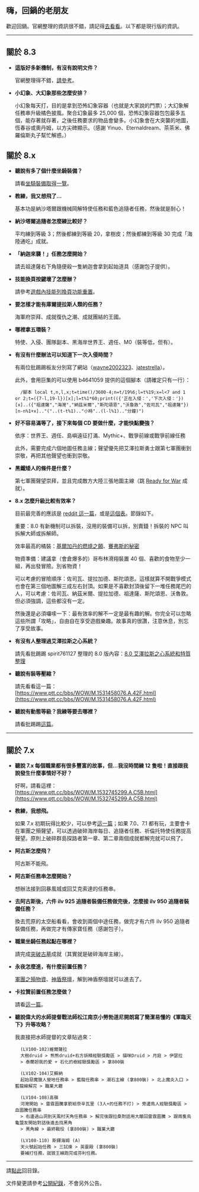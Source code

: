 ## 嗨，回鍋的老朋友

歡迎回鍋。官網整理的資訊很不錯，請記得[去看看](https://worldofwarcraft.com/zh-tw/game/returning-players-guide)。以下都是現行版的資訊。

---

## 關於 8.3

- **這版好多新機制，有沒有說明文件？**

    官網整理得不錯，[請參考](https://worldofwarcraft.com/zh-tw/news/23227147)。

- **小幻象、大幻象那些怎麼安排？**

    小幻象每天打，目的是拿到恐怖幻象容器（也就是大家說的門票）；大幻象解任務串升級橘色披風。聚合幻象最多 25,000 個，恐怖幻象容器包包最多五個，能存著就存著，之後任務要求的物品會變多。小幻象會在大突襲的地圖，恆春谷或奧丹姆，以方尖碑顯示。（感謝 Yinuo、Eternaldream、茶茶米、佛羅倫斯丸子幫忙解惑。）

## 關於 8.x

- **聽說有多了個什麼坐騎裝備？**

    請看[坐騎裝備取得一覽](https://forum.gamer.com.tw/C.php?bsn=5219&snA=659405)。

- **教練，我又想飛了…**

    基本功是納沙塔爾跟機械岡解特使任務和藍色追隨者任務，然後就是耐心！

- **納沙塔爾追隨者怎麼練比較好？**

    平均練到等級 3；然後都練到等級 20，拿樹皮；然後都練到等級 30 完成「海陸通吃」成就。

- **「納迦來襲！」任務怎麼開始？**

    請去祖達薩右下角隨便殺一隻納迦會拿到起始道具（感謝包子提供）。

- **技能換頁按鍵壞了怎麼辦？**

    請參考[遊戲內技能列換頁功能重置](https://www.ptt.cc/bbs/WOW/M.1552551172.A.D83.html)。

- **要怎樣才能有庫爾提拉斯人類的任務？**

    海軍府崇拜、成就復仇之潮、成就團結的王國。

- **哪裡拿五環裝？**

    特使、入侵、團隊副本、黑海岸世界王、週任、M0（裝等低，但有）。

- **有沒有什麼辦法可以知道下一次入侵時間？**

    有兩位批踢踢板友分別寫了網站（[wayne2002323](https://wayne2002323.github.io/WOWIncursionCountdown/index.html)、[jatestrella](https://jatestrella.github.io/WebSite/invasion.html)）。
    
    此外，會用巨集的可以使用 b4641059 提供的這個腳本（請確定只有一行）：
    
        /腳本 local t,n,l,x;t=time()/3600-4;n=t/19%6;l=t%19;x=l<7 and 1 or 2;t=({7-l,19-l})[x];l=t%1*60;print(({'正在入侵：','下次入侵：'})[x]..({"祖達薩","海灣","納茲米爾","斯陀頌恩","沃魯敦","佐司瓦","祖達薩"})[n-n%1+x].."("..(t-t%1).."小時"..(l-l%1).."分鐘)")

- **好不容易滿等了，接下來每個 CD 要做什麼，才能快點變強？**

    依序：世界王、週任、島嶼遠征打滿、Mythic+、戰爭前線或戰爭前線任務
    
    此外，需要完成六個地圖任務主線；聲望優先把艾澤拉斯勇士跟第七軍團衝到崇敬，再把其他聲望也衝到崇敬。

- **黑鐵矮人的條件是什麼？**

    第七軍團聲望崇拜，並且完成敵方大陸三張地圖主線（跳 [Ready for War](https://www.wowhead.com/achievement=12510/ready-for-war) 成就）。

- **8.x 怎麼升級比較有效率？**

    目前最完善的應該是 [reddit 這一篇](https://www.reddit.com/r/wow/comments/913056/tips_and_tricks_for_leveling_in_bfa_and_a/)，或是[這個表](https://docs.google.com/spreadsheets/d/1T-SUnOeK4E_i70PaLhSQ4XBiprgksL71yKiNxagB0l0/edit#gid=458074727)。節錄如下。

    重要：8.0 有新機制可以拆裝，沒用的裝備可以拆，別賣錢！拆裝的 NPC 叫拆解大師或拆解師。

    效率最高的橘裝：[基爾加丹的燃燒之願](http://www.wowhead.com/item=144259/kiljaedens-burning-wish)、[賽弗斯的秘密](http://www.wowhead.com/item=132452/sephuzs-secret)

    物資準備：建議拿（會倉爆多的）哥布林滑翔裝置 40 個、喜歡的食物至少一組，再出發冒險。別省物資！
    
    可以考慮的冒險順序：佐司瓦、提拉加德、斯陀頌恩。這樣就算不開戰爭模式也會在第三個地圖解三成左右封頂。如果是不喜歡封頂後留下一堆任務尾巴的人，可以考慮：佐司瓦、納茲米爾、提拉加德、祖達薩、斯陀頌恩、沃魯敦。但必須強調，這些都沒有一定。
    
    然後還是必須囉嗦一下：最有效率的解不一定是最有趣的解。你完全可以忽略這些所謂「攻略」，自由自在享受遊戲樂趣。故事真的很讚，注意休息，別忘了享受故事。

- **有沒有人整理過艾澤拉斯之心系統？**

    請先看批踢踢 spirit761127 整理的 8.0 版內容：[8.0 艾澤拉斯之心系統和特質整理](https://goo.gl/CUoWop)

- **聽說有裝等壓縮？**

    請先看看這一篇：[https://www.ptt.cc/bbs/WOW/M.1531458076.A.42F.html](https://www.ptt.cc/bbs/WOW/M.1531458076.A.42F.html)

- **聽說有動態等級？我練等要去哪裡？**

    請看批踢踢[這篇](https://www.ptt.cc/bbs/WOW/M.1510551609.A.BD3.html)。

---

## 關於 7.x

- **聽說 7.x 每個職業都有很多豐富的故事，但…我沒時間練 12 隻啦！直接跟我說發生什麼事情好不好？**

    好啊，請看這裡：[https://www.ptt.cc/bbs/WOW/M.1532745299.A.C5B.html](https://www.ptt.cc/bbs/WOW/M.1532745299.A.C5B.html)    

- **教練，我想飛。**

    如果 7.x 初期玩得比較少，可以參考[這一篇](http://blog.xuite.net/i20jay/wow/446850986-%E3%80%907.0.3+%E9%AD%94%E7%8D%B8%E4%B8%96%E7%95%8C%E3%80%91+%E6%83%B3%E9%A3%9B%E5%B0%B1%E4%BE%86%E8%A1%9D%E8%81%B2%E6%9C%9B%EF%BC%8C%E7%87%83%E7%87%92%E8%BB%8D%E5%9C%98%E8%81%B2%E6%9C%9B%E5%85%A8%E6%94%BB%E7%95%A5)；如果 7.0、7.1 都有玩，主要會卡在軍團之殞聲望，可以透過破碎海岸每日、追隨者任務、祈倫托特使任務提高聲望。原則上破碎群島探路者第一章、第二章兩個成就都解完就可以飛了。

- **阿古斯怎麼飛？**

    阿古斯不能飛。

- **阿古斯任務串怎麼開始？**

    想辦法接到回暴風城或回艾克索達的任務串。

- **去阿古斯後，六件 ilv 925 追隨者裝備任務做完後，怎麼接 ilv 950 追隨者裝備任務？**

    換去荒原的太空船看看，會收到兩個中途任務，做完才有六件 ilv 950 追隨者裝備任務，再做完才有傳家寶任務（感謝包子）。

- **職業坐騎任務起點在哪裡？**

    請完成[突破古墓](http://www.wowhead.com/achievement=11546/breaching-the-tomb)成就（其實就是破碎海岸主線）。

- **永夜怎麼進，有什麼前置任務？**

    [軍團之殞物資](http://www.wowhead.com/quest=46286/legionfall-supplies)、[神盾祭壇](http://www.wowhead.com/quest=46244/altar-of-the-aegis)，解到神盾祭壇就可以進去了。

- **卡拉贊前置任務怎麼做？**

    請看[這一篇](http://www.wowhead.com/quest=45422/edict-of-the-god-king)。
    
- **聽說偉大的水師提督戰法師松江南京小勞勃道尼開朗寫了簡潔易懂的《軍臨天下》升等攻略？**

    我直接把水師提督的文章貼過來：

        (LV100-102)維爾薩拉
        大樹druid > 熊熊druid+右方妖精經驗獎勵區 > 貓咪Druid > 月庭 > 伊瑟拉 
        > 泰蘭妲我的愛 + 石化的樹經驗獎勵區 > 拿800裝

        (LV102-104)艾蘇納
        起始惡魔獵人營地任務串 > 藍龍任務串 > 潮石主線 (拿800裝) > 北上魔炎入口 > 藍龍線解完 > 職業大廳

        (LV104-108)高嶺
        河灣開始 > 雷霆圖騰拿箭給奈辛瓦里 (3人+的任務不打) > 旁邊鳥人經驗獎勵區 > 血圖騰任務串 
        > 右邊過山洞到天風村天角任務串 > 解完後跟拉桑對話用大鵰回雷霆圖騰 > 跟兩隻烏龜盟友開始對話後進去找黑角 
        > 黑角線 > 最終戰役 (拿800裝) > 職業大廳

        (LV108-110) 斯鐸海姆 (A)
        天火號起始任務 > 三試煉 > 英靈殿 (拿800裝)
        要補打任務，就狼王線跑完或芬利任務。

---

請[點此](index.html)回目錄。

文件變更請參考[公開紀錄](https://github.com/badbadweather/badbadweather.github.io/commits/master/oldfriends.md)，不會另外公告。
